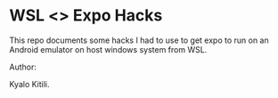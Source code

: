 # WSL <> Expo Hacks

This repo documents some hacks I had to use to get expo to run on an Android emulator on host windows system from WSL.

Author:

Kyalo Kitili.